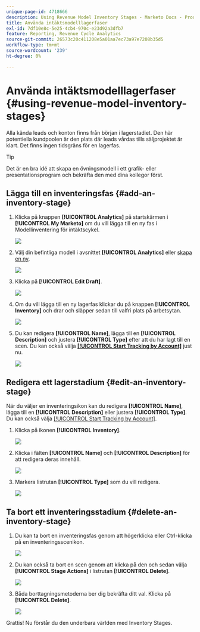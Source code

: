 ```yaml
---
unique-page-id: 4718666
description: Using Revenue Model Inventory Stages - Marketo Docs - Product Documentation
title: Använda intäktsmodelllagerfaser
exl-id: 7df10e8c-5e25-4cb4-970c-e23d92a3dfb7
feature: Reporting, Revenue Cycle Analytics
source-git-commit: 26573c20c411208e5a01aa7ec73a97e7208b35d5
workflow-type: tm+mt
source-wordcount: '239'
ht-degree: 0%

---
```


# Använda intäktsmodelllagerfaser {#using-revenue-model-inventory-stages}

Alla kända leads och konton finns från början i lagerstadiet. Den här potentiella kundpoolen är den plats där leads vårdas tills säljprojektet är klart. Det finns ingen tidsgräns för en lagerfas.

>[!TIP]
>
>Det är en bra idé att skapa en övningsmodell i ett grafik- eller presentationsprogram och bekräfta den med dina kollegor först.

## Lägga till en inventeringsfas {#add-an-inventory-stage}

1. Klicka på knappen **[!UICONTROL Analytics]** på startskärmen i **[!UICONTROL My Marketo]** om du vill lägga till en ny fas i Modellinventering för intäktscykel.

   ![](assets/image2015-4-27-11-3a54-3a41.png)

1. Välj din befintliga modell i avsnittet **[!UICONTROL Analytics]** eller [skapa en ny](/help/marketo/product-docs/reporting/revenue-cycle-analytics/revenue-cycle-models/create-a-new-revenue-model.md).

   ![](assets/image2015-4-27-14-3a31-3a53.png)

1. Klicka på **[!UICONTROL Edit Draft]**.

   ![](assets/image2015-4-27-12-3a10-3a49.png)

1. Om du vill lägga till en ny lagerfas klickar du på knappen **[!UICONTROL Inventory]** och drar och släpper sedan till valfri plats på arbetsytan.

   ![](assets/image2015-4-28-13-3a9-3a37.png)

1. Du kan redigera **[!UICONTROL Name]**, lägga till en **[!UICONTROL Description]** och justera **[!UICONTROL Type]** efter att du har lagt till en scen. Du kan också välja **[[!UICONTROL Start Tracking by Account]](/help/marketo/product-docs/reporting/revenue-cycle-analytics/revenue-cycle-models/start-tracking-by-account-in-the-revenue-modeler.md)** just nu.

   ![](assets/image2015-4-27-13-3a29-3a2.png)

## Redigera ett lagerstadium {#edit-an-inventory-stage}

När du väljer en inventeringsikon kan du redigera **[!UICONTROL Name]**, lägga till en **[!UICONTROL Description]** eller justera **[!UICONTROL Type]**. Du kan också välja [[!UICONTROL Start Tracking by Account]](/help/marketo/product-docs/reporting/revenue-cycle-analytics/revenue-cycle-models/start-tracking-by-account-in-the-revenue-modeler.md).

1. Klicka på ikonen **[!UICONTROL Inventory]**.

   ![](assets/image2015-4-27-15-3a55-3a10.png)

1. Klicka i fälten **[!UICONTROL Name]** och **[!UICONTROL Description]** för att redigera deras innehåll.

   ![](assets/image2015-4-27-13-3a34-3a58.png)

1. Markera listrutan **[!UICONTROL Type]** som du vill redigera.

   ![](assets/image2015-4-27-13-3a36-3a52.png)

## Ta bort ett inventeringsstadium {#delete-an-inventory-stage}

1. Du kan ta bort en inventeringsfas genom att högerklicka eller Ctrl-klicka på en inventeringsscenikon.

   ![](assets/image2015-4-28-13-3a0-3a20.png)

1. Du kan också ta bort en scen genom att klicka på den och sedan välja **[!UICONTROL Stage Actions]** i listrutan **[!UICONTROL Delete]**.

   ![](assets/image2015-4-28-13-3a1-3a17.png)

1. Båda borttagningsmetoderna ber dig bekräfta ditt val. Klicka på **[!UICONTROL Delete]**.

   ![](assets/image2015-4-28-13-3a5-3a26.png)

Grattis! Nu förstår du den underbara världen med Inventory Stages.
